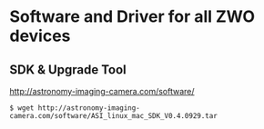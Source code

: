 # Software and Driver for all ZWO devices
## SDK & Upgrade Tool
http://astronomy-imaging-camera.com/software/
```
$ wget http://astronomy-imaging-camera.com/software/ASI_linux_mac_SDK_V0.4.0929.tar
```
